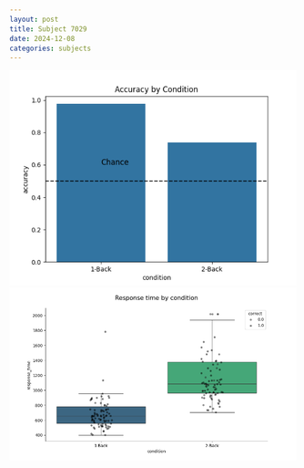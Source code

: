 ```yaml
---
layout: post
title: Subject 7029
date: 2024-12-08
categories: subjects
---
```


![](data/7029/run-23/7029_ATS_acc.png)
![](data/7029/run-23/7029_ATS_rt.png)
